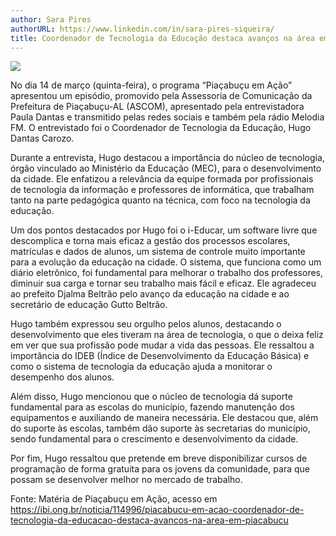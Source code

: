 ```yaml
---
author: Sara Pires
authorURL: https://www.linkedin.com/in/sara-pires-siqueira/
title: Coordenador de Tecnologia da Educação destaca avanços na área em Piaçabuçu-AL
---
```


![](https://raw.githubusercontent.com/portabilis/i-educar-website/main/images/piacuba-em-acao.jpeg)

No dia 14 de março (quinta-feira), o programa “Piaçabuçu em Ação” apresentou um episódio, promovido pela Assessoria de Comunicação da Prefeitura de Piaçabuçu-AL (ASCOM), apresentado pela entrevistadora Paula Dantas e transmitido pelas redes sociais e também pela rádio Melodia FM. O entrevistado foi o Coordenador de Tecnologia da Educação, Hugo Dantas Carozo.

Durante a entrevista, Hugo destacou a importância do núcleo de tecnologia, órgão vinculado ao Ministério da Educação (MEC), para o desenvolvimento da cidade. Ele enfatizou a relevância da equipe formada por profissionais de tecnologia da informação e professores de informática, que trabalham tanto na parte pedagógica quanto na técnica, com foco na tecnologia da educação.

Um dos pontos destacados por Hugo foi o i-Educar, um software livre que descomplica e torna mais eficaz a gestão dos processos escolares, matrículas e dados de alunos, um sistema de controle muito importante para a evolução da educação na cidade. O sistema, que funciona como um diário eletrônico, foi fundamental para melhorar o trabalho dos professores, diminuir sua carga e tornar seu trabalho mais fácil e eficaz. Ele agradeceu ao prefeito Djalma Beltrão pelo avanço da educação na cidade e ao secretário de educação Gutto Beltrão.

Hugo também expressou seu orgulho pelos alunos, destacando o desenvolvimento que eles tiveram na área de tecnologia, o que o deixa feliz em ver que sua profissão pode mudar a vida das pessoas. Ele ressaltou a importância do IDEB (Índice de Desenvolvimento da Educação Básica) e como o sistema de tecnologia da educação ajuda a monitorar o desempenho dos alunos.

Além disso, Hugo mencionou que o núcleo de tecnologia dá suporte fundamental para as escolas do município, fazendo manutenção dos equipamentos e auxiliando de maneira necessária. Ele destacou que, além do suporte às escolas, também dão suporte às secretarias do município, sendo fundamental para o crescimento e desenvolvimento da cidade.

Por fim, Hugo ressaltou que pretende em breve disponibilizar cursos de programação de forma gratuita para os jovens da comunidade, para que possam se desenvolver melhor no mercado de trabalho.

Fonte: Matéria de Piaçabuçu em Ação, acesso em https://ibi.ong.br/noticia/114996/piacabucu-em-acao-coordenador-de-tecnologia-da-educacao-destaca-avancos-na-area-em-piacabucu
